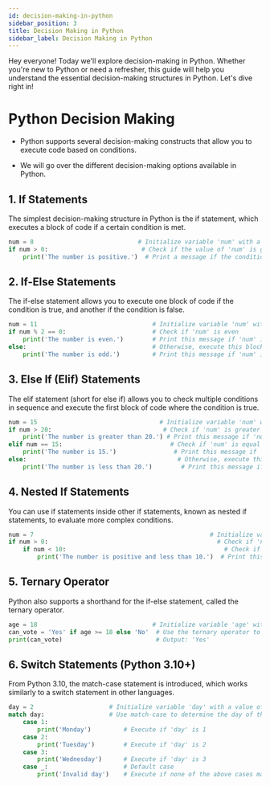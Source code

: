 ```yaml
---  
id: decision-making-in-python  
sidebar_position: 3  
title: Decision Making in Python  
sidebar_label: Decision Making in Python
---
```


Hey everyone! Today we'll explore decision-making in Python. Whether you're new to Python or need a refresher, this guide will help you understand the essential decision-making structures in Python. Let's dive right in!
# Python Decision Making


* Python supports several decision-making constructs that allow you to execute code based on conditions.

* We will go over the different decision-making options available in Python.
## 1. If Statements


The simplest decision-making structure in Python is the if statement, which executes a block of code if a certain condition is met.  
```python  
num = 8                             # Initialize variable 'num' with a value of 8  
if num > 0:                          # Check if the value of 'num' is greater than 0  
    print('The number is positive.')  # Print a message if the condition is true  
```
## 2. If-Else Statements


The if-else statement allows you to execute one block of code if the condition is true, and another if the condition is false.  
```python  
num = 11                                # Initialize variable 'num' with a value of 11  
if num % 2 == 0:                        # Check if 'num' is even  
    print('The number is even.')        # Print this message if 'num' is even  
else:                                   # Otherwise, execute this block  
    print('The number is odd.')         # Print this message if 'num' is odd  
```
## 3. Else If (Elif) Statements


The elif statement (short for else if) allows you to check multiple conditions in sequence and execute the first block of code where the condition is true.  
```python  
num = 15                                  # Initialize variable 'num' with a value of 15  
if num > 20:                               # Check if 'num' is greater than 20  
    print('The number is greater than 20.') # Print this message if 'num' is greater than 20  
elif num == 15:                              # Check if 'num' is equal to 15  
    print('The number is 15.')                # Print this message if 'num' is equal to 15  
else:                                          # Otherwise, execute this block  
    print('The number is less than 20.')        # Print this message if 'num' is less than 20  
```
## 4. Nested If Statements


You can use if statements inside other if statements, known as nested if statements, to evaluate more complex conditions.  
```python  
num = 7                                                 # Initialize variable 'num' with a value of 7  
if num > 0:                                               # Check if 'num' is positive  
    if num < 10:                                            # Check if 'num' is less than 10  
        print('The number is positive and less than 10.')  # Print this message if both conditions are true  
```
## 5. Ternary Operator


Python also supports a shorthand for the if-else statement, called the ternary operator.  
```python  
age = 18                                # Initialize variable 'age' with a value of 18  
can_vote = 'Yes' if age >= 18 else 'No'  # Use the ternary operator to check if 'age' is 18 or older  
print(can_vote)                          # Output: 'Yes'  
```
## 6. Switch Statements (Python 3.10+)


From Python 3.10, the match-case statement is introduced, which works similarly to a switch statement in other languages.  
```python  
day = 2                     # Initialize variable 'day' with a value of 2  
match day:                  # Use match-case to determine the day of the week  
    case 1:  
        print('Monday')         # Execute if 'day' is 1  
    case 2:  
        print('Tuesday')        # Execute if 'day' is 2  
    case 3:  
        print('Wednesday')      # Execute if 'day' is 3  
    case _:                     # Default case  
        print('Invalid day')    # Execute if none of the above cases match  
```